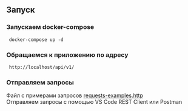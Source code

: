 ## Запуск
### Запускаем docker-compose
<code> docker-compose up -d </code>

### Обращаемся к приложению по адресу
<code> http://localhost/api/v1/ </code>

### Отправляем запросы
Файл с примерами запросов [requests-examples.http](requests-examples.http)</br>
Отправляем запросы с помощью VS Code REST Client или Postman
